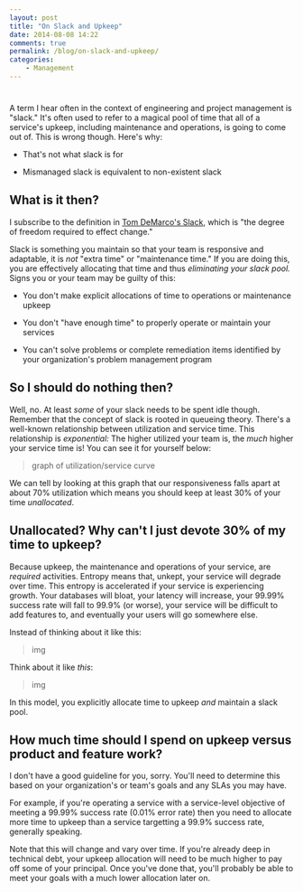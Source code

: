 ```yaml
---
layout: post
title: "On Slack and Upkeep"
date: 2014-08-08 14:22
comments: true
permalink: /blog/on-slack-and-upkeep/
categories: 
    - Management
---
```

# 

A term I hear often in the context of engineering and project management
is "slack." It's often used to refer to a magical pool of time that all
of a service's upkeep, including maintenance and operations, is going to
come out of. This is wrong though. Here's why:

* That's not what slack is for

* Mismanaged slack is equivalent to non-existent slack


## What is it then?

I subscribe to the definition in
[Tom DeMarco's Slack](http://www.amazon.com/Slack-Getting-Burnout-Busywork-Efficiency/dp/0767907698),
which is "the degree of freedom required to effect change."

Slack is something you maintain so that your team is responsive and adaptable,
it is *not* "extra time" or "maintenance time." If you are doing this, you are
effectively allocating that time and thus *eliminating your slack pool.* Signs
you or your team may be guilty of this:

* You don't make explicit allocations of time to operations or
  maintenance upkeep

* You don't "have enough time" to properly operate or maintain your
  services

* You can't solve problems or complete remediation items identified by your
  organization's problem management program


## So I should do nothing then?

Well, no. At least *some* of your slack needs to be spent idle though.
Remember that the concept of slack is rooted in queueing theory. There's
a well-known relationship between utilization and service time. This
relationship is *exponential:* The higher utilized your team is, the
*much* higher your service time is! You can see it for yourself
below:

> graph of utilization/service curve

We can tell by looking at this graph that our responsiveness falls apart
at about 70% utilization which means you should keep at least 30% of
your time *unallocated*.


## Unallocated? Why can't I just devote 30% of my time to upkeep?

Because upkeep, the maintenance and operations of your service,
are *required* activities. Entropy means that, unkept, your service will
degrade over time. This entropy is accelerated if your service is
experiencing growth. Your databases will bloat, your latency will
increase, your 99.99% success rate will fall to 99.9% (or worse), your
service will be difficult to add features to, and eventually your users
will go somewhere else.

Instead of thinking about it like this:

> img

Think about it like *this*:

> img

In this model, you explicitly allocate time to upkeep *and* maintain a
slack pool.


## How much time should I spend on upkeep versus product and feature work?

I don't have a good guideline for you, sorry. You'll need to determine
this based on your organization's or team's goals and any SLAs you may
have.

For example, if you're operating a service with a service-level
objective of meeting a 99.99% success rate (0.01% error rate) then you
need to allocate more time to upkeep than a service targetting a 99.9%
success rate, generally speaking.

Note that this will change and vary over time. If you're already deep in
technical debt, your upkeep allocation will need to be much higher to
pay off some of your principal. Once you've done that, you'll probably
be able to meet your goals with a much lower allocation later on.

